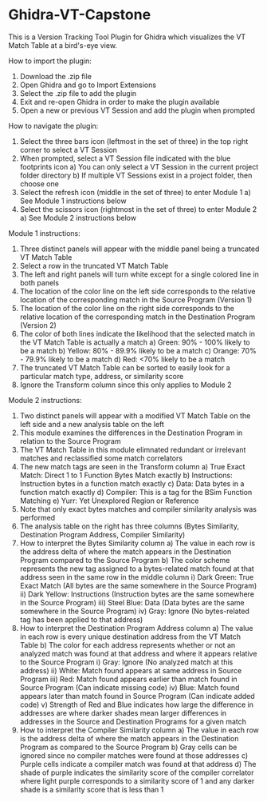 # Ghidra-VT-Capstone
This is a Version Tracking Tool Plugin for Ghidra which visualizes the VT Match Table at a bird's-eye view.

How to import the plugin:
1) Download the .zip file
2) Open Ghidra and go to Import Extensions
3) Select the .zip file to add the plugin
4) Exit and re-open Ghidra in order to make the plugin available
5) Open a new or previous VT Session and add the plugin when prompted

How to navigate the plugin:
1) Select the three bars icon (leftmost in the set of three) in the top right corner to select a VT Session
2) When prompted, select a VT Session file indicated with the blue footprints icon
     a) You can only select a VT Session in the current project folder directory
     b) If multiple VT Sessions exist in a project folder, then choose one
3) Select the refresh icon (middle in the set of three) to enter Module 1
     a) See Module 1 instructions below
4) Select the scissors icon (rightmost in the set of three) to enter Module 2
     a) See Module 2 instructions below

Module 1 instructions:
1) Three distinct panels will appear with the middle panel being a truncated VT Match Table
2) Select a row in the truncated VT Match Table
3) The left and right panels will turn white except for a single colored line in both panels
4) The location of the color line on the left side corresponds to the relative location of
   the corresponding match in the Source Program (Version 1)
5) The location of the color line on the right side corresponds to the relative location of
   the corresponding match in the Destination Program (Version 2) 
6) The color of both lines indicate the likelihood that the selected match in the VT Match Table is actually a match
     a) Green:  90% - 100% likely to be a match
     b) Yellow: 80% - 89.9% likely to be a match
     c) Orange: 70% - 79.9% likely to be a match
     d) Red:    <70% likely to be a match
7) The truncated VT Match Table can be sorted to easily look for a particular match type, address, or similarity score
8) Ignore the Transform column since this only applies to Module 2

Module 2 instructions:
1) Two distinct panels will appear with a modified VT Match Table on the left side and a new analysis table on the left
2) This module examines the differences in the Destination Program in relation to the Source Program
3) The VT Match Table in this module elimnated redundant or irrelevant matches and reclassified some match correlators
4) The new match tags are seen in the Transform column
     a) True Exact Match: Direct 1 to 1 Function Bytes Match exactly
     b) Instructions: Instruction bytes in a function match exactly
     c) Data: Data bytes in a function match exactly
     d) Compiler: This is a tag for the BSim Function Matching
     e) Yurr: Yet Unexplored Region or Reference
5) Note that only exact bytes matches and compiler similarity analysis was performed
6) The analysis table on the right has three columns (Bytes Similarity, Destination Program Address, Compiler Similarity)
7) How to interpret the Bytes Similarity column
     a)  The value in each row is the address delta of where the match appears
         in the Destination Program compared to the Source Program
     b) The color scheme represents the new tag assigned to a bytes-related match
        found at that address seen in the same row in the middle column
             i) Dark Green: True Exact Match (All bytes are the same somewhere in the Source Program)
             ii) Dark Yellow: Instructions (Instruction bytes are the same somewhere in the Source Program)
             iii) Steel Blue: Data (Data bytes are the same somewhere in the Source Program)
             iv) Gray: Ignore (No bytes-related tag has been applied to that address)
9) How to interpret the Destination Program Address column
     a) The value in each row is every unique destination address from the VT Match Table
     b) The color for each address represents whether or not an analyzed match was found at
        that address and where it appears relative to the Source Program
             i) Gray: Ignore (No analyzed match at this address)
             ii) White: Match found appears at same address in Source Program
             iii) Red: Match found appears earlier than match found in Source Program (Can indicate missing code)
             iv) Blue: Match found appears later than match found in Source Program (Can indicate added code)
             v) Strength of Red and Blue indicates how large the difference in addresses are where darker
                shades mean larger differences in addresses in the Source and Destination Programs for a given match
11) How to interpret the Compiler Similarity column
     a)  The value in each row is the address delta of where the match appears in the Destination Program
         as compared to the Source Program
     b) Gray cells can be ignored since no compiler matches were found at those addresses
     c) Purple cells indicate a compiler match was found at that address
     d) The shade of purple indicates the similarity score of the compiler correlator where light purple
        corresponds to a similarity score of 1 and any darker shade is a similarity score that is less than 1
